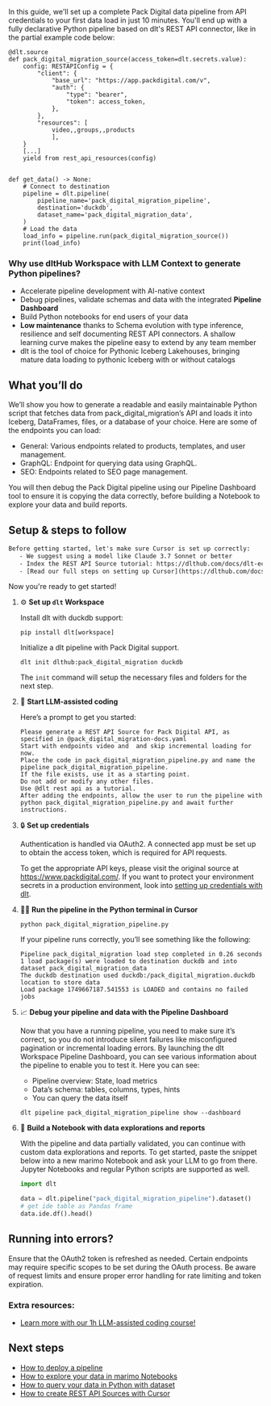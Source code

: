 In this guide, we'll set up a complete Pack Digital data pipeline from API credentials to your first data load in just 10 minutes. You'll end up with a fully declarative Python pipeline based on dlt's REST API connector, like in the partial example code below:

```python-outcome
@dlt.source
def pack_digital_migration_source(access_token=dlt.secrets.value):
    config: RESTAPIConfig = {
        "client": {
            "base_url": "https://app.packdigital.com/v",
            "auth": {
                "type": "bearer",
                "token": access_token,
            },
        },
        "resources": [
            video,,groups,,products
            ],
    }
    [...]
    yield from rest_api_resources(config)


def get_data() -> None:
    # Connect to destination
    pipeline = dlt.pipeline(
        pipeline_name='pack_digital_migration_pipeline',
        destination='duckdb',
        dataset_name='pack_digital_migration_data', 
    )
    # Load the data
    load_info = pipeline.run(pack_digital_migration_source())
    print(load_info) 
```

### Why use dltHub Workspace with LLM Context to generate Python pipelines?

- Accelerate pipeline development with AI-native context
- Debug pipelines, validate schemas and data with the integrated **Pipeline Dashboard**
- Build Python notebooks for end users of your data
- **Low maintenance** thanks to Schema evolution with type inference, resilience and self documenting REST API connectors. A shallow learning curve makes the pipeline easy to extend by any team member
- dlt is the tool of choice for Pythonic Iceberg Lakehouses, bringing mature data loading to pythonic Iceberg with or without catalogs

## What you’ll do

We’ll show you how to generate a readable and easily maintainable Python script that fetches data from pack_digital_migration’s API and loads it into Iceberg, DataFrames, files, or a database of your choice. Here are some of the endpoints you can load:

- General: Various endpoints related to products, templates, and user management.
- GraphQL: Endpoint for querying data using GraphQL.
- SEO: Endpoints related to SEO page management.

You will then debug the Pack Digital pipeline using our Pipeline Dashboard tool to ensure it is copying the data correctly, before building a Notebook to explore your data and build reports.

## Setup & steps to follow

```default
Before getting started, let's make sure Cursor is set up correctly:
   - We suggest using a model like Claude 3.7 Sonnet or better
   - Index the REST API Source tutorial: https://dlthub.com/docs/dlt-ecosystem/verified-sources/rest_api/ and add it to context as **@dlt rest api**
   - [Read our full steps on setting up Cursor](https://dlthub.com/docs/dlt-ecosystem/llm-tooling/cursor-restapi#23-configuring-cursor-with-documentation)
```

Now you're ready to get started!

1. ⚙️ **Set up `dlt` Workspace**
    
    Install dlt with duckdb support:
    ```shell
    pip install dlt[workspace]
    ```

    Initialize a dlt pipeline with Pack Digital support.
    ```shell
    dlt init dlthub:pack_digital_migration duckdb
    ```

    The `init` command will setup the necessary files and folders for the next step.
    
2. 🤠 **Start LLM-assisted coding**
    
    Here’s a prompt to get you started:
    
    ```prompt
    Please generate a REST API Source for Pack Digital API, as specified in @pack_digital_migration-docs.yaml 
    Start with endpoints video and  and skip incremental loading for now. 
    Place the code in pack_digital_migration_pipeline.py and name the pipeline pack_digital_migration_pipeline. 
    If the file exists, use it as a starting point. 
    Do not add or modify any other files. 
    Use @dlt rest api as a tutorial. 
    After adding the endpoints, allow the user to run the pipeline with python pack_digital_migration_pipeline.py and await further instructions.
    ```

    
3. 🔒 **Set up credentials** 
    
    Authentication is handled via OAuth2. A connected app must be set up to obtain the access token, which is required for API requests.
    
    To get the appropriate API keys, please visit the original source at https://www.packdigital.com/.
    If you want to protect your environment secrets in a production environment, look into [setting up credentials with dlt](https://dlthub.com/docs/walkthroughs/add_credentials).
    
4. 🏃‍♀️ **Run the pipeline in the Python terminal in Cursor**
    
    ```shell
    python pack_digital_migration_pipeline.py
    ```
    
    If your pipeline runs correctly, you’ll see something like the following:
    
    ```shell
    Pipeline pack_digital_migration load step completed in 0.26 seconds
    1 load package(s) were loaded to destination duckdb and into dataset pack_digital_migration_data
    The duckdb destination used duckdb:/pack_digital_migration.duckdb location to store data
    Load package 1749667187.541553 is LOADED and contains no failed jobs
    ```
    
5. 📈 **Debug your pipeline and data with the Pipeline Dashboard**

    Now that you have a running pipeline, you need to make sure it’s correct, so you do not introduce silent failures like misconfigured pagination or incremental loading errors. By launching the dlt Workspace Pipeline Dashboard, you can see various information about the pipeline to enable you to test it. Here you can see:
    - Pipeline overview: State, load metrics
    - Data’s schema: tables, columns, types, hints
    - You can query the data itself
    
    ```shell
    dlt pipeline pack_digital_migration_pipeline show --dashboard
    ```
    
6. 🐍 **Build a Notebook with data explorations and reports**

    With the pipeline and data partially validated, you can continue with custom data explorations and reports. To get started, paste the snippet below into a new marimo Notebook and ask your LLM to go from there. Jupyter Notebooks and regular Python scripts are supported as well.

    
    ```python
    import dlt

   data = dlt.pipeline("pack_digital_migration_pipeline").dataset()
   # get ide table as Pandas frame
   data.ide.df().head()
    ```

## Running into errors?

Ensure that the OAuth2 token is refreshed as needed. Certain endpoints may require specific scopes to be set during the OAuth process. Be aware of request limits and ensure proper error handling for rate limiting and token expiration.

### Extra resources:

- [Learn more with our 1h LLM-assisted coding course!](https://www.youtube.com/watch?v=GGid70rnJuM)

## Next steps

- [How to deploy a pipeline](https://dlthub.com/docs/walkthroughs/deploy-a-pipeline)
- [How to explore your data in marimo Notebooks](https://dlthub.com/docs/general-usage/dataset-access/marimo)
- [How to query your data in Python with dataset](https://dlthub.com/docs/general-usage/dataset-access/dataset)
- [How to create REST API Sources with Cursor](https://dlthub.com/docs/dlt-ecosystem/llm-tooling/cursor-restapi)
